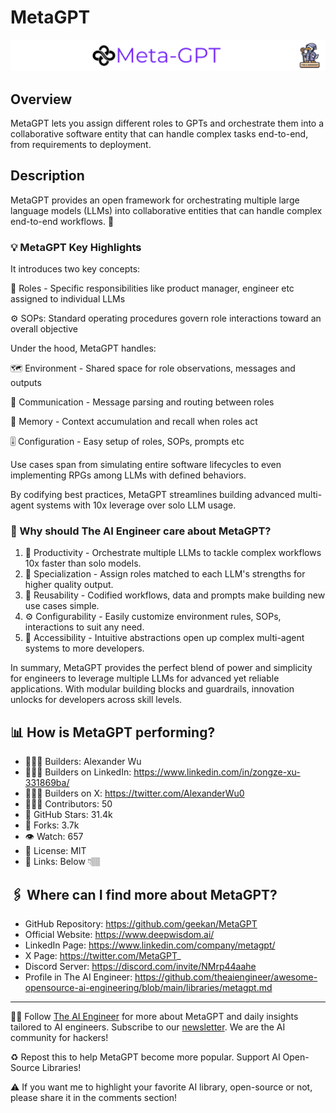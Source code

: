 # MetaGPT
![The AI Engineer presents MetaGPT](metagpt_1920x192.png)
## Overview
MetaGPT lets you assign different roles to GPTs and orchestrate them into a collaborative software entity that can handle complex tasks end-to-end, from requirements to deployment.

## Description
MetaGPT provides an open framework for orchestrating multiple large language models (LLMs) into collaborative entities that can handle complex end-to-end workflows. 🤝

### 💡 MetaGPT Key Highlights
It introduces two key concepts:

👥 Roles - Specific responsibilities like product manager, engineer etc assigned to individual LLMs

⚙️ SOPs: Standard operating procedures govern role interactions toward an overall objective

Under the hood, MetaGPT handles:

🗺️ Environment - Shared space for role observations, messages and outputs

🔁 Communication - Message parsing and routing between roles

🧠 Memory - Context accumulation and recall when roles act

🎚️ Configuration - Easy setup of roles, SOPs, prompts etc

Use cases span from simulating entire software lifecycles to even implementing RPGs among LLMs with defined behaviors.

By codifying best practices, MetaGPT streamlines building advanced multi-agent systems with 10x leverage over solo LLM usage.

### 🤔 Why should The AI Engineer care about MetaGPT?

1. 🚀 Productivity - Orchestrate multiple LLMs to tackle complex workflows 10x faster than solo models.
2. 🎯 Specialization - Assign roles matched to each LLM's strengths for higher quality output.
3. 🔁 Reusability - Codified workflows, data and prompts make building new use cases simple.
4. ⚙️ Configurability - Easily customize environment rules, SOPs, interactions to suit any need.
5. 👥 Accessibility - Intuitive abstractions open up complex multi-agent systems to more developers.

In summary, MetaGPT provides the perfect blend of power and simplicity for engineers to leverage multiple LLMs for advanced yet reliable applications. With modular building blocks and guardrails, innovation unlocks for developers across skill levels.


## 📊 How is MetaGPT performing?
* 👷🏽‍♀️ Builders: Alexander Wu
* 👩🏽‍💼 Builders on LinkedIn: https://www.linkedin.com/in/zongze-xu-331869ba/
* 👩🏽‍🏭 Builders on X: https://twitter.com/AlexanderWu0
* 👩🏽‍💻 Contributors: 50
* 💫 GitHub Stars: 31.4k
* 🍴 Forks: 3.7k
* 👁️ Watch: 657
* 🪪 License: MIT
* 🔗 Links: Below 👇🏽

## 🖇️ Where can I find more about MetaGPT?
* GitHub Repository: https://github.com/geekan/MetaGPT
* Official Website: https://www.deepwisdom.ai/
* LinkedIn Page: https://www.linkedin.com/company/metagpt/
* X Page: https://twitter.com/MetaGPT_
* Discord Server: https://discord.com/invite/NMrp44aahe
* Profile in The AI Engineer: https://github.com/theaiengineer/awesome-opensource-ai-engineering/blob/main/libraries/metagpt.md

---
🧙🏽 Follow [The AI Engineer](https://www.linkedin.com/company/theaiengineer/) for more about MetaGPT and daily insights tailored to AI engineers. Subscribe to our [newsletter](http://theaiengineerco.substack.com). We are the AI community for hackers!

♻️ Repost this to help MetaGPT become more popular. Support AI Open-Source Libraries!

⚠️ If you want me to highlight your favorite AI library, open-source or not, please share it in the comments section!

